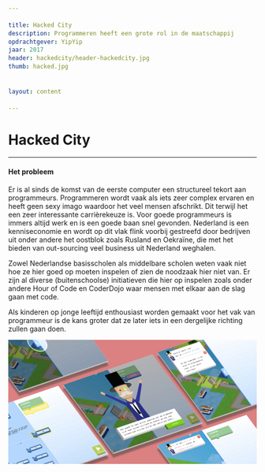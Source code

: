 ```yaml
--- 

title: Hacked City
description: Programmeren heeft een grote rol in de maatschappij
opdrachtgever: YipYip
jaar: 2017
header: hackedcity/header-hackedcity.jpg
thumb: hacked.jpg


layout: content

---
```


# Hacked City

---

#### Het probleem 
Er is al sinds de komst van de eerste computer een structureel tekort aan programmeurs. Programmeren wordt vaak als iets zeer complex ervaren en heeft geen sexy imago waardoor het veel mensen afschrikt. Dit terwijl het een zeer interessante carrièrekeuze is. Voor goede programmeurs is immers altijd werk en is een goede baan snel gevonden. Nederland is een kenniseconomie en wordt op dit vlak flink voorbij gestreefd door bedrijven uit onder andere het oostblok zoals Rusland en Oekraïne, die met het bieden van out-sourcing veel business uit Nederland weghalen. 

Zowel Nederlandse basisscholen als middelbare scholen weten vaak niet hoe ze hier goed op
moeten inspelen of zien de noodzaak hier niet van. Er zijn al diverse (buitenschoolse) initiatieven
die hier op inspelen zoals onder andere Hour of Code en CoderDojo waar mensen met elkaar aan
de slag gaan met code. 

Als kinderen op jonge leeftijd enthousiast worden gemaakt voor het vak van programmeur is de kans groter dat ze later iets in een dergelijke richting zullen gaan doen.

![interface met uitleg](/assets/images/hackedcity/interface.jpg)